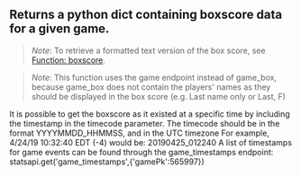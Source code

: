 ## Returns a python dict containing boxscore data for a given game.

> *Note*: To retrieve a formatted text version of the box score, see [Function: boxscore](https://github.com/toddrob99/MLB-StatsAPI/wiki/Function:-boxscore).

> *Note*: This function uses the game endpoint instead of game_box, because game_box does not contain the players' names as they should be displayed in the box score (e.g. Last name only or Last, F)

It is possible to get the boxscore as it existed at a specific time by including the timestamp in the timecode parameter.
The timecode should be in the format YYYYMMDD_HHMMSS, and in the UTC timezone
For example, 4/24/19 10:32:40 EDT (-4) would be: 20190425_012240
A list of timestamps for game events can be found through the game_timestamps endpoint:
statsapi.get('game_timestamps',{'gamePk':565997})
